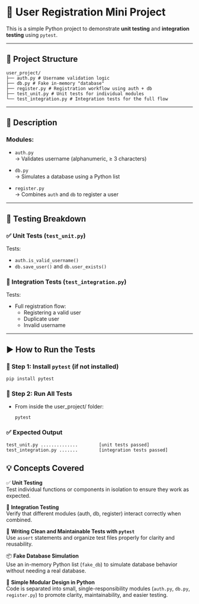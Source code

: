 # 🧾 User Registration Mini Project

This is a simple Python project to demonstrate **unit testing** and **integration testing** using `pytest`.

---

## 📁 Project Structure

```
user_project/
├── auth.py # Username validation logic
├── db.py # Fake in-memory "database"
├── register.py # Registration workflow using auth + db
├── test_unit.py # Unit tests for individual modules
└── test_integration.py # Integration tests for the full flow
```

---

## 🧠 Description

### Modules:

- `auth.py`  
  → Validates username (alphanumeric, ≥ 3 characters)

- `db.py`  
  → Simulates a database using a Python list

- `register.py`  
  → Combines `auth` and `db` to register a user

---

## 🔬 Testing Breakdown

### ✅ Unit Tests (`test_unit.py`)
Tests:
- `auth.is_valid_username()`
- `db.save_user()` and `db.user_exists()`

### 🔗 Integration Tests (`test_integration.py`)
Tests:
- Full registration flow:
  - Registering a valid user
  - Duplicate user
  - Invalid username

---

## ▶️ How to Run the Tests

### 🧪 Step 1: Install `pytest` (if not installed)

```
pip install pytest
```
### 🧪 Step 2: Run All Tests
- From inside the user_project/ folder:
  ```
  pytest
  ```
### ✅ Expected Output
```
test_unit.py ..............        [unit tests passed]
test_integration.py .......        [integration tests passed]
```
## 💡 Concepts Covered

✅ **Unit Testing**  
Test individual functions or components in isolation to ensure they work as expected.

🔁 **Integration Testing**  
Verify that different modules (auth, db, register) interact correctly when combined.

🧪 **Writing Clean and Maintainable Tests with `pytest`**  
Use `assert` statements and organize test files properly for clarity and reusability.

📦 **Fake Database Simulation**  
Use an in-memory Python list (`fake_db`) to simulate database behavior without needing a real database.

🧱 **Simple Modular Design in Python**  
Code is separated into small, single-responsibility modules (`auth.py`, `db.py`, `register.py`) to promote clarity, maintainability, and easier testing.
